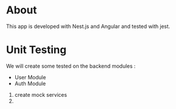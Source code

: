 
# About
This app is developed with Nest.js and Angular and tested with jest.



# Unit Testing 

We will create some tested on the backend modules : 

- User Module
- Auth Module

1. create mock services
2. 
